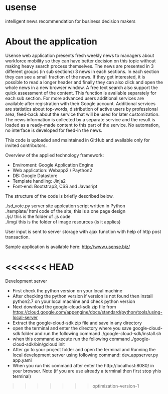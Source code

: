 # usense
intelligent news recommendation for business decision makers

# About the application

Usense web application presents fresh weekly news to managers about workforce mobility so they can have better decision on this topic without making heavy search process themselves.
The news are presented in 3 different groups (in sub sections) 3 news in each sections. In each section they can see a small fraction of the news. If they get interested, it is possible to read a longer header and finally they can also click and open the whole news in a new browser window.
A free text search also support the quick assessment of the content. This function is available separately for each sub section.
For more advanced users additional services are available after registration with their Google account. Additional services are statistics about top-words, distribution of active users by professional area, feed-back about the service that will be used for later customization.
The news information is collected by a separate service and the result is loaded as a ready-made content to this part of the service. No automation, no interface is developed for feed-in the news.

This code is uploaded and maintained in GitHub and available only for invited contributors.

Overview of the applied technology framework: <br/>
- Enviroment: Google Application Engine <br/>
- Web application: Webapp2 / Paython2 <br/>
- DB: Google Datastore <br/>
- Template handling: Jinja2 <br/>
- Font-end: Bootstrap3, CSS and Javasript <br/>

The structure of the code is briefly described below.

./sd_vote.py server site applcation script written in Python <br/>
./template/ html code of the site, this is a one page design <br/>
./js/ this is the folder of .js code <br/>
./img/ this is the folder of image resources (is it applies) <br/>

User input is sent to server storage with ajax function with help of http post transaction.

Sample application is available here: http://www.usense.biz/

<<<<<<< HEAD
=======

Development server

- First check the python version on your local machine
- After checking the python version if version is not found then install python2.7 on your local machine and check python version
- Next download the google-cloud-sdk zip file from https://cloud.google.com/appengine/docs/standard/python/tools/using-local-server
- Extract the google-cloud-sdk zip file and save in any directory
- open the terminal and enter the directory where you save google-cloud-sdk folder and run the following command ./google-cloud-sdk/install.sh
- when this command execute run the following command ./google-cloud-sdk/bin/gcloud init
- After go to your project folder and open the terminal and Running the local development server using following command: dev_appserver.py app.yaml  
- When you run this command after enter the http://localhost:8080/ in your browser. Note (if you are use already a terminal then first stop yhis terminal) 
>>>>>>> optimization-version-1
